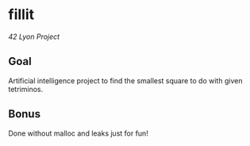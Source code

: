 # fillit

*42 Lyon Project*

## Goal

Artificial intelligence project to find the smallest square to do with
given tetriminos.

## Bonus

Done without malloc and leaks just for fun!
